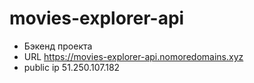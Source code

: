 # movies-explorer-api
* Бэкенд проекта
* URL https://movies-explorer-api.nomoredomains.xyz
* public ip 51.250.107.182
